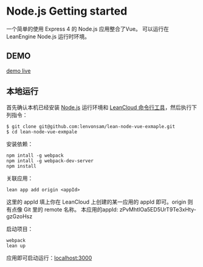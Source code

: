 # Node.js Getting started

一个简单的使用 Express 4 的 Node.js 应用整合了Vue。
可以运行在 LeanEngine Node.js 运行时环境。

## DEMO
[demo live](https://http://nodevueleancloud.leanapp.cn/)

## 本地运行

首先确认本机已经安装 [Node.js](http://nodejs.org/) 运行环境和 [LeanCloud 命令行工具](https://www.leancloud.cn/docs/leanengine_cli.html)，然后执行下列指令：

```
$ git clone git@github.com:lenvonsam/lean-node-vue-exmaple.git
$ cd lean-node-vue-exmpale
```

安装依赖：

```
npm intall -g webpack
npm intall -g webpack-dev-server
npm install
```

关联应用：

```
lean app add origin <appId>
```

这里的 appId 填上你在 LeanCloud 上创建的某一应用的 appId 即可。origin 则有点像 Git 里的 remote 名称。
本应用的appId: zPvMhtIOa5ED5UrT9Te3xHty-gzGzoHsz

启动项目：

```
webpack
lean up
```

应用即可启动运行：[localhost:3000](http://localhost:3000)



